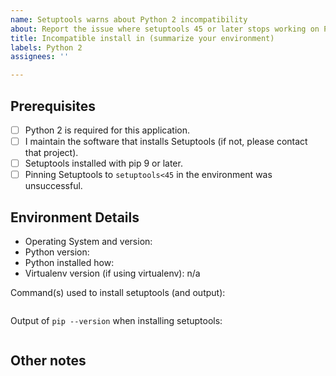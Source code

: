 ```yaml
---
name: Setuptools warns about Python 2 incompatibility
about: Report the issue where setuptools 45 or later stops working on Python 2
title: Incompatible install in (summarize your environment)
labels: Python 2
assignees: ''

---
```


<!--

It's by design that Setuptools 45 and later will stop working on Python 2. To ease the transition, Setuptools 45 was released to continue to have Python 2 compatibility, but emit a strenuous warning that it will stop working.

In most cases, using pip 9 or later to install Setuptools from PyPI or any index supporting the Requires-Python metadata will do the right thing and install Setuptools 44.x on Python 2.

If you've come to file an issue, it's probably because some process managed to bypass these protections.

Your first course of action should be to reason about how you managed to get an unsupported version of Setuptools on Python 2. Please complete the sections below and provide any other detail about your environment that will help us help you.

-->

## Prerequisites

<!-- These are the recommended workarounds for the issue. Please
try them first. -->

- [ ] Python 2 is required for this application.
- [ ] I maintain the software that installs Setuptools (if not, please contact that project).
- [ ] Setuptools installed with pip 9 or later.
- [ ] Pinning Setuptools to `setuptools<45` in the environment was unsuccessful.

## Environment Details

- Operating System and version:
- Python version: 
- Python installed how: 
- Virtualenv version (if using virtualenv): n/a

Command(s) used to install setuptools (and output):

```
```

Output of `pip --version` when installing setuptools:

```
```

## Other notes
